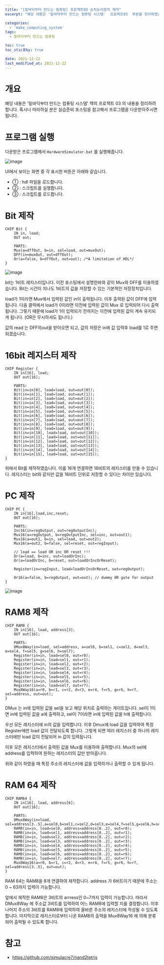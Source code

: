```yaml
---
title: "[밑바닥부터 만드는 컴퓨팅] 프로젝트03 순차논리장치 제작"
excerpt: "해당 내용은 '밑바닥부터 만드는 컴퓨팅 시스템'  프로젝트03  부분을 정리하였습니다. "

categories:
  - 'make_computing_system'
tags:
  - 밑바닥부터 만드는 컴퓨팅

toc: true
toc_stic표ky: true

date: 2021-12-22
last_modified_at: 2021-12-22
---
```


# 개요 

해당 내용은 '밑바닥부터 만드는 컴퓨팅 시스템' 책의 프로젝트 03 의 내용을 정리하려 합니다. 
혹시나 따라하실 분은 실습준비 포스팅을 참고해서 프로그램을 다운받아주시면 됩니다. 

# 프로그램 실행 

다운받은 프로그램에서 `HardwareSimulator.bat` 를 실행해줍니다. 

![image](https://user-images.githubusercontent.com/35713051/142761388-9d8c0dc9-0cfb-4c4e-bdde-8b2fc20c87d3.png)

UI에서 보이는 화면 중 각 표시한 버튼은 아래와 같습니다. 

* ① : hdl 파일을 로드합니다. 
* ② : 스크립트를 실행합니다. 
* ③ : 스크립트를 로드합니다. 

# Bit 제작 

```
CHIP Bit {
    IN in, load;
    OUT out;

    PARTS:
    Mux(a=dffOut, b=in, sel=load, out=muxOut);
    DFF(in=muxOut, out=dffOut);
    Or(a=false, b=dffOut, out=out); /*A limitation of HDL*/
}
```

![image](https://user-images.githubusercontent.com/35713051/147379460-0b8d4f87-6c4e-425c-bd83-840217fe5a91.png)

bit는 1비트 레지스터입니다. 
이전 포스팅에서 설명한바와 같이 Mux와 DFF를 이용하였습니다. 
Bit는 시간이 지나도 1비트의 값을 저장할 수 있는 기본적인 저장장치입니다. 

load가 1이라면 Mux에서 입력된 값인 in이 출력됩니다. 
이후 출력된 값이 DFF에 입력됩니다. 
다음 클럭에서 load가 0이라면 이전에 입력된 값이 Mux 로 입력되어 다시 출력됩니다. 
그렇기 때문에 load가 1이 입력되기 전까지는 이전에 입력된 값이 계속 유지되게 됩니다. 
(OR은 무시하셔도 됩니다.)

값의 read 는 DFF의out을 받아오면 되고, 값의 저장은 in에 값 입력후 load를 1로 주면 되겠습니다. 

# 16bit 레지스터 제작 

```
CHIP Register {
    IN in[16], load;
    OUT out[16];

    PARTS:
    Bit(in=in[0], load=load, out=out[0]);
    Bit(in=in[1], load=load, out=out[1]);
    Bit(in=in[2], load=load, out=out[2]);
    Bit(in=in[3], load=load, out=out[3]);
    Bit(in=in[4], load=load, out=out[4]);
    Bit(in=in[5], load=load, out=out[5]);
    Bit(in=in[6], load=load, out=out[6]);
    Bit(in=in[7], load=load, out=out[7]);
    Bit(in=in[8], load=load, out=out[8]);
    Bit(in=in[9], load=load, out=out[9]);
    Bit(in=in[10], load=load, out=out[10]);
    Bit(in=in[11], load=load, out=out[11]);
    Bit(in=in[12], load=load, out=out[12]);
    Bit(in=in[13], load=load, out=out[13]);
    Bit(in=in[14], load=load, out=out[14]);
    Bit(in=in[15], load=load, out=out[15]);
}
```

위에서 Bit를 제작하였습니다. 
이를 16개 연결하면 16비트의 레지스터를 만들 수 있습니다. 
레지스터는 bit와 같지만 값을 16비트 단위로 저장할 수 있다는 차이만 있습니다. 

# PC 제작 

```
CHIP PC {
    IN in[16],load,inc,reset;
    OUT out[16];

    PARTS:
    Inc16(in=regOutput, out=regOutputInc);    
    Mux16(a=regOutput, b=regOutputInc, sel=inc, out=out1);
    Mux16(a=out1, b=in, sel=load, out=out2);
    Mux16(a=out2, b=false, sel=reset, out=regInput);
    
    // load == load OR inc OR reset !!!
    Or(a=load, b=inc, out=loadOrInc);
    Or(a=loadOrInc, b=reset, out=loadOrIncOrReset);
    
    Register(in=regInput, load=loadOrIncOrReset, out=regOutput);    
    
    Or16(a=false, b=regOutput, out=out); // dummy OR gate for output
}
```

![image](https://user-images.githubusercontent.com/35713051/148063685-92eb0bcc-eea5-49fb-908e-20cb3cf57698.png)
 
# RAM8 제작


```
CHIP RAM8 {
    IN in[16], load, address[3];
    OUT out[16];

    PARTS:
    DMux8Way(in=load, sel=address, a=sel0, b=sel1, c=sel2, d=sel3, e=sel4, f=sel5, g=sel6, h=sel7);
    Register(in=in, load=sel0, out=r0);
    Register(in=in, load=sel1, out=r1);
    Register(in=in, load=sel2, out=r2);
    Register(in=in, load=sel3, out=r3);
    Register(in=in, load=sel4, out=r4);
    Register(in=in, load=sel5, out=r5);
    Register(in=in, load=sel6, out=r6);
    Register(in=in, load=sel7, out=r7);
    Mux8Way16(a=r0, b=r1, c=r2, d=r3, e=r4, f=r5, g=r6, h=r7, sel=address, out=out);
}
```

DMux 는 in에 입력된 값을 sel을 보고 해당 위치로 출력하는 게이트입니다. 
sel이 1이면 in에 입력된 값을 a에 출력하고, sel이 7이라면 in에 입력된 값을 h에 출력합니다. 

우선 모든 레지스터에 in의 값을 입력합니다.
이후 Dmux에 load 값을 입력하여 특정 Register에만 load 값이 전달되도록 합니다. 
그렇게 되면 여러 레지스터 중 하나의 레지스터에만 load 값이 전달되어 in 값이 입력됩니다. 

이후 모든 레지스터에서 출력된 값을 Mux를 이용하여 출력합니다. 
Mux의 sel에 address를 입력하여 원하는 레지스터의 값만 받아옵니다. 

위와 같이 하였을 때 특정 주소의 레지스터에 값을 입력하거나 출력할 수 있게 됩니다. 

# RAM 64 제작

```
CHIP RAM64 {
    IN in[16], load, address[6];
    OUT out[16];

    PARTS:
    DMux8Way(in=load, sel=address[3..5],a=sel0,b=sel1,c=sel2,d=sel3,e=sel4,f=sel5,g=sel6,h=sel7);
    RAM8(in=in, load=sel0, address=address[0..2], out=r0);
    RAM8(in=in, load=sel1, address=address[0..2], out=r1);
    RAM8(in=in, load=sel2, address=address[0..2], out=r2);
    RAM8(in=in, load=sel3, address=address[0..2], out=r3);
    RAM8(in=in, load=sel4, address=address[0..2], out=r4);
    RAM8(in=in, load=sel5, address=address[0..2], out=r5);
    RAM8(in=in, load=sel6, address=address[0..2], out=r6);
    RAM8(in=in, load=sel7, address=address[0..2], out=r7);
    Mux8Way16(a=r0, b=r1, c=r2, d=r3, e=r4, f=r5, g=r6, h=r7, sel=address[3..5], out=out);
}
```

RAM 64는 RAM8을 8개 연결하여 제작합니다. 
address 가 6비트이기 때문에 주소는 0 ~ 63까지 입력이 가능합니다. 

앞에서 제작한 RAM8은 3비트의 arrress인  0~7까지 입력이 가능합니다. 
따라서 DMux8Way 에 주소값 3비트를 입력하여 어느 RAM8에 입력할 지를 결정합니다. 
이후 나머지 주소의 3비트를 RAM8에 입력하여 올바른 주소의 레지스터에 작성될 수 있도록 합니다. 
마지막으로 레지스터로부터 나온 RAM8의 출력을 Mux8Way16 에 의해 분류되어 출력될 수 있도록 합니다. 

# 참고 

* https://github.com/simulacre7/nand2tetris
